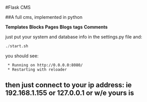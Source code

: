 #Flask CMS

##A full cms, implemented in python

__Templates__
__Blocks__
__Pages__
__Blogs__
__tags__
__Comments__


just put your system and database info in the settings.py file
and:

```python
./start.sh
```

you should see:

```
 * Running on http://0.0.0.0:8080/
 * Restarting with reloader
```

then just connect to your ip address: ie
192.168.1.155 or 127.0.0.1
or w/e yours is 
---
